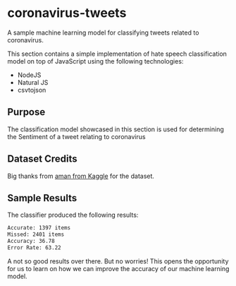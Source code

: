 # coronavirus-tweets
A sample machine learning model for classifying tweets related to coronavirus.

This section contains a simple implementation of hate speech classification model on top of JavaScript using the following technologies:

 - NodeJS
 - Natural JS
 - csvtojson

 ## Purpose
 The classification model showcased in this section is used for determining the Sentiment of a tweet relating to coronavirus


## Dataset Credits
Big thanks from [aman from Kaggle](https://www.kaggle.com/datatattle) for the dataset.


## Sample Results
The classifier produced the following results:
 ```sh
Accurate: 1397 items
Missed: 2401 items
Accuracy: 36.78
Error Rate: 63.22
 ```

A not so good results over there. But no worries! This opens the opportunity for us to learn on how we can improve the accuracy of our machine learning model.